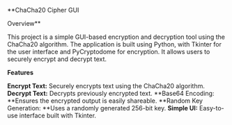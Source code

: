 **ChaCha20 Cipher GUI

Overview**

This project is a simple GUI-based encryption and decryption tool using the ChaCha20 algorithm. The application is built using Python, with Tkinter for the user interface and PyCryptodome for encryption. It allows users to securely encrypt and decrypt text.

**Features**

**Encrypt Text:** Securely encrypts text using the ChaCha20 algorithm.
**Decrypt Text:** Decrypts previously encrypted text.
**Base64 Encoding: **Ensures the encrypted output is easily shareable.
**Random Key Generation: **Uses a randomly generated 256-bit key.
**Simple UI:** Easy-to-use interface built with Tkinter.


